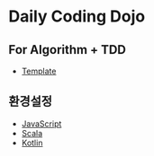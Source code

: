 # Daily Coding Dojo

## For Algorithm + TDD
- [Template](https://github.com/gringrape/daily-coding-dojo/wiki/TDD---Algorithm-README.md-template)

## 환경설정
- [JavaScript](https://github.com/gringrape/daily-coding-dojo/wiki/JavaScript--project-setup)
- [Scala](https://github.com/gringrape/daily-coding-dojo/wiki/Scala-project-setup)
- [Kotlin](https://github.com/gringrape/daily-coding-dojo/wiki/Kotlin-project-setup)

